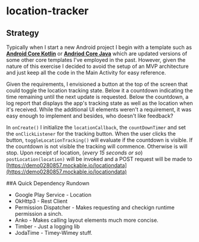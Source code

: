 # location-tracker
## Strategy
Typically when I start a new Android project I begin with a template such as 
[**Android Core Kotlin**](https://github.com/neorix11/android-core-kotlin) or [**Andriod Core Java**](https://github.com/neorix11/android-core-java) which are updated versions of some other core templates I've employed in the past.
However, given the nature of this exercise I decided to avoid the setup of an MVP architecture and just keep all the code in the Main Activity for easy reference.

Given the requirements, I envisioned a button at the top of the screen that could toggle the location tracking state. Below it a countdown indicating the time remaining until the next update is requested. Below the countdown, a
log report that displays the app's tracking state as well as the location when it's received. While the additional UI elements weren't a requirement, it was easy enough to implement and besides, who doesn't like feedback?

In `onCreate()` I initialize the `locationCallback`, the `countDownTimer` and set the `onClickListener` for the tracking button.
When the user clicks the button, `toggleLocationTracking()` will evaluate if the countdown is visible. If the countdown is not visible the tracking will commence. Otherwise is will stop.
Upon receipt of location, (*every 15 seconds or so*) `postLocation(location)` will be invoked and a POST request will be made to [https://demo0280857.mockable.io/locationdata](https://demo0280857.mockable.io/locationdata)

##A Quick Dependency Rundown
 * Google Play Service - Location
 * OkHttp3 - Rest Client
 * Permission Dispatcher - Makes requesting and checkign runtime permission a sinch.
 * Anko - Makes calling layout elements much more concise. 
 * Timber - Just a logging lib
 * JodaTime - Timey-Wimey stuff. 
